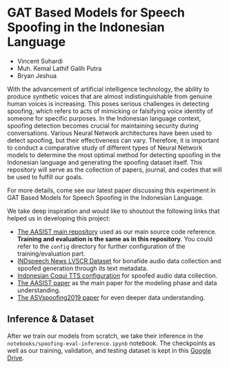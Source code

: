 # GAT Based Models for Speech Spoofing in the Indonesian Language
- Vincent Suhardi
- Muh. Kemal Lathif Galih Putra
- Bryan Jeshua

With the advancement of artificial intelligence technology, the ability to produce synthetic voices that are almost indistinguishable from genuine human voices is increasing. This poses serious challenges in detecting spoofing, which refers to acts of mimicking or falsifying voice identity of someone for specific purposes. In the Indonesian language context, spoofing detection becomes crucial for maintaining security during conversations. Various Neural Network architectures have been used to detect spoofing, but their effectiveness can vary. Therefore, it is important to conduct a comparative study of different types of Neural Network models to determine the most optimal method for detecting spoofing in the Indonesian language and generating the spoofing dataset itself. This repository will serve as the collection of papers, journal, and codes that will be used to fulfill our goals.

For more details, come see our latest paper discussing this experiment in GAT Based Models for Speech Spoofing in the Indonesian Language.

We take deep inspiration and would like to shoutout the following links that helped us in developing this project:
- [The AASIST main repository](https://github.com/clovaai/aasist) used as our main source code reference. **Training and evaluation is the same as in this repository**. You could refer to the `config` directory for further configuration of the training/evaluation part.
- [INDspeech News LVSCR Dataset](https://huggingface.co/datasets/SEACrowd/indspeech_news_lvcsr) for bonafide audio data collection and spoofed generation through its text metadata.
- [Indonesian Coqui TTS configuration](https://github.com/Wikidepia/indonesian-tts/releases/) for spoofed audio data collection.
- [The AASIST paper](https://arxiv.org/abs/2110.01200) as the main paper for the modeling phase and data understanding.
- [The ASVspoofing2019 paper](https://arxiv.org/abs/1911.01601) for even deeper data understanding.

## Inference & Dataset
After we train our models from scratch, we take their inference in the `notebooks/spoofing-eval-inference.ipynb` notebook. The checkpoints as well as our training, validation, and testing dataset is kept in this [Google Drive](https://tinyurl.com/24l5da5z).